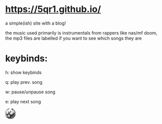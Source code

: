 # https://5qr1.github.io/
a simple(ish) site with a blog!

the music used primarily is instrumentals from rappers like nas/mf doom, the mp3 files are labelled if you want to see which songs they are

# keybinds:
h: show keybinds

q: play prev. song

w: pause/unpause song

e: play next song

![5qr1 globe](images/5qr1globe.gif)
